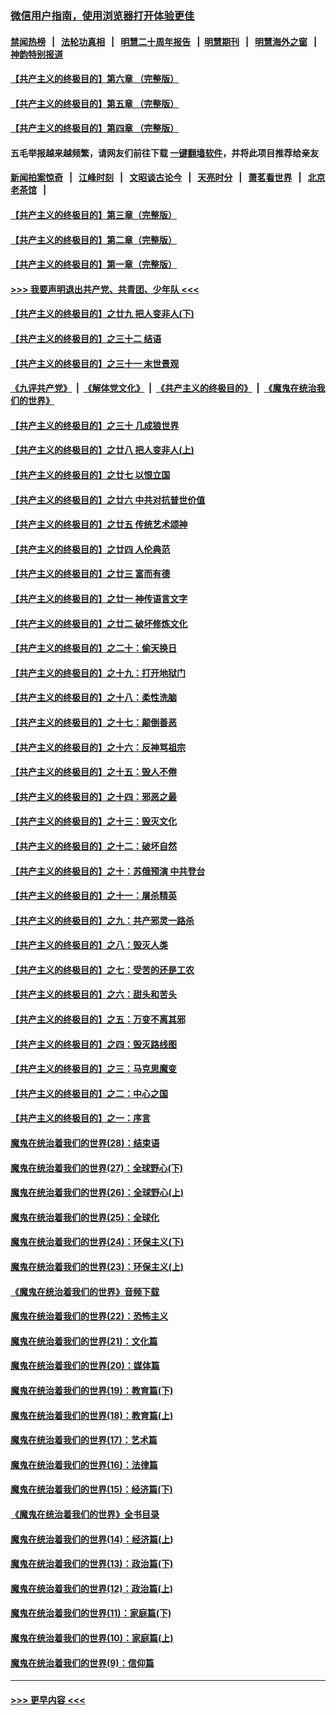 ### [微信用户指南，使用浏览器打开体验更佳](https://github.com/gfw-breaker/banned-news1/blob/master/indexes/wechat-guide.md?t=0)
#### [禁闻热榜](热点新闻.md?t=0)  &nbsp;&nbsp;|&nbsp;&nbsp; [法轮功真相](https://github.com/gfw-breaker/truth/blob/master/README.md?t=0) &nbsp;&nbsp;|&nbsp;&nbsp; [明慧二十周年报告](https://github.com/gfw-breaker/mh-reports/blob/master/README.md?t=0) &nbsp;&nbsp;|&nbsp;&nbsp;[明慧期刊](https://github.com/gfw-breaker/mh-qikan) &nbsp;&nbsp;|&nbsp;&nbsp; [明慧海外之窗](https://github.com/gfw-breaker/mh-news/blob/master/README.md?t=0) &nbsp;&nbsp;|&nbsp;&nbsp; [神韵特别报道](https://github.com/gfw-breaker/mh-news/blob/master/shenyun.md?t=0)
#### [【共产主义的终极目的】第六章 （完整版）](../pages/nsc422/n11428913.md?t=02042211) 
#### [【共产主义的终极目的】第五章 （完整版）](../pages/nsc422/n11428912.md?t=02042211) 
#### [【共产主义的终极目的】第四章 （完整版）](../pages/nsc422/n11428907.md?t=02042211) 
#### 五毛举报越来越频繁，请网友们前往下载 [一键翻墙软件](https://github.com/gfw-breaker/ssr-accounts)，并将此项目推荐给亲友
#### [新闻拍案惊奇](https://github.com/gfw-breaker/banned-news1/blob/master/pages/link4.md) &nbsp;&nbsp;|&nbsp;&nbsp; [江峰时刻](https://github.com/gfw-breaker/banned-news1/blob/master/pages/link4.md) &nbsp;&nbsp;|&nbsp;&nbsp; [文昭谈古论今](https://github.com/gfw-breaker/banned-news1/blob/master/pages/link4.md) &nbsp;&nbsp;|&nbsp;&nbsp; [天亮时分](https://github.com/gfw-breaker/banned-news1/blob/master/pages/link4.md) &nbsp;&nbsp;|&nbsp;&nbsp; [萧茗看世界](https://github.com/gfw-breaker/banned-news1/blob/master/pages/link4.md) &nbsp;&nbsp;|&nbsp;&nbsp; [北京老茶馆](https://github.com/gfw-breaker/banned-news1/blob/master/pages/link4.md) &nbsp;&nbsp;|&nbsp;&nbsp; 
#### [【共产主义的终极目的】第三章（完整版）](../pages/nsc422/n11428848.md?t=02042211) 
#### [【共产主义的终极目的】第二章（完整版）](../pages/nsc422/n11428831.md?t=02042211) 
#### [【共产主义的终极目的】第一章（完整版）](../pages/nsc422/n11417651.md?t=02042211) 
#### [>>> 我要声明退出共产党、共青团、少年队 <<<](https://github.com/begood0513/goodnews/blob/master/quit/letter.md) 
#### [【共产主义的终极目的】之廿九 把人变非人(下)](../pages/nsc422/n11344140.md?t=02042211) 
#### [【共产主义的终极目的】之三十二 结语](../pages/nsc422/n11360535.md?t=02042211) 
#### [【共产主义的终极目的】之三十一 末世景观](../pages/nsc422/n11351129.md?t=02042211) 
#### [《九评共产党》](https://github.com/begood0513/9ping.md/blob/master/README.md) &nbsp;|&nbsp; [《解体党文化》](../../../../jtdwh.md/blob/master/README.md)  &nbsp;|&nbsp; [《共产主义的终极目的》](../../../../gczydzjmd.md/blob/master/README.md) &nbsp;|&nbsp; [《魔鬼在统治我们的世界》](../../../../mgztzwmdsj.md/blob/master/README.md) 
#### [【共产主义的终极目的】之三十 几成狼世界](../pages/nsc422/n11348280.md?t=02042211) 
#### [【共产主义的终极目的】之廿八 把人变非人(上)](../pages/nsc422/n11340492.md?t=02042211) 
#### [【共产主义的终极目的】之廿七 以恨立国](../pages/nsc422/n11336944.md?t=02042211) 
#### [【共产主义的终极目的】之廿六 中共对抗普世价值](../pages/nsc422/n11324785.md?t=02042211) 
#### [【共产主义的终极目的】之廿五 传统艺术颂神](../pages/nsc422/n11296396.md?t=02042211) 
#### [【共产主义的终极目的】之廿四 人伦典范](../pages/nsc422/n11296397.md?t=02042211) 
#### [【共产主义的终极目的】之廿三 富而有德](../pages/nsc422/n11283598.md?t=02042211) 
#### [【共产主义的终极目的】之廿一 神传语言文字](../pages/nsc422/n11263265.md?t=02042211) 
#### [【共产主义的终极目的】之廿二 破坏修炼文化](../pages/nsc422/n11245728.md?t=02042211) 
#### [【共产主义的终极目的】之二十：偷天换日](../pages/nsc422/n11238846.md?t=02042211) 
#### [【共产主义的终极目的】之十九：打开地狱门](../pages/nsc422/n11206376.md?t=02042211) 
#### [【共产主义的终极目的】之十八：柔性洗脑](../pages/nsc422/n11199994.md?t=02042211) 
#### [【共产主义的终极目的】之十七：颠倒善恶](../pages/nsc422/n11179782.md?t=02042211) 
#### [【共产主义的终极目的】之十六：反神骂祖宗](../pages/nsc422/n11166798.md?t=02042211) 
#### [【共产主义的终极目的】之十五：毁人不倦](../pages/nsc422/n11166792.md?t=02042211) 
#### [【共产主义的终极目的】之十四：邪恶之最](../pages/nsc422/n11150249.md?t=02042211) 
#### [【共产主义的终极目的】之十三：毁灭文化](../pages/nsc422/n11135227.md?t=02042211) 
#### [【共产主义的终极目的】之十二：破坏自然](../pages/nsc422/n11135214.md?t=02042211) 
#### [【共产主义的终极目的】之十：苏俄预演 中共登台](../pages/nsc422/n11118424.md?t=02042211) 
#### [【共产主义的终极目的】之十一：屠杀精英](../pages/nsc422/n11118442.md?t=02042211) 
#### [【共产主义的终极目的】之九：共产邪灵一路杀](../pages/nsc422/n11114139.md?t=02042211) 
#### [【共产主义的终极目的】之八：毁灭人类](../pages/nsc422/n11108503.md?t=02042211) 
#### [【共产主义的终极目的】之七：受苦的还是工农](../pages/nsc422/n11101809.md?t=02042211) 
#### [【共产主义的终极目的】之六：甜头和苦头](../pages/nsc422/n11096971.md?t=02042211) 
#### [【共产主义的终极目的】之五：万变不离其邪](../pages/nsc422/n11091285.md?t=02042211) 
#### [【共产主义的终极目的】之四：毁灭路线图](../pages/nsc422/n11086284.md?t=02042211) 
#### [【共产主义的终极目的】之三：马克思魔变](../pages/nsc422/n11061941.md?t=02042211) 
#### [【共产主义的终极目的】之二：中心之国](../pages/nsc422/n11047728.md?t=02042211) 
#### [【共产主义的终极目的】之一：序言](../pages/nsc422/n11086077.md?t=02042211) 
#### [魔鬼在统治着我们的世界(28)：结束语](../pages/nsc422/n10936246.md?t=02042211) 
#### [魔鬼在统治着我们的世界(27)：全球野心(下)](../pages/nsc422/n10928319.md?t=02042211) 
#### [魔鬼在统治着我们的世界(26)：全球野心(上)](../pages/nsc422/n10900318.md?t=02042211) 
#### [魔鬼在统治着我们的世界(25)：全球化](../pages/nsc422/n10788205.md?t=02042211) 
#### [魔鬼在统治着我们的世界(24)：环保主义(下)](../pages/nsc422/n10695307.md?t=02042211) 
#### [魔鬼在统治着我们的世界(23)：环保主义(上)](../pages/nsc422/n10688613.md?t=02042211) 
#### [《魔鬼在统治着我们的世界》音频下载](../pages/nsc422/n10635553.md?t=02042211) 
#### [魔鬼在统治着我们的世界(22)：恐怖主义](../pages/nsc422/n10614727.md?t=02042211) 
#### [魔鬼在统治着我们的世界(21)：文化篇](../pages/nsc422/n10597706.md?t=02042211) 
#### [魔鬼在统治着我们的世界(20)：媒体篇](../pages/nsc422/n10586579.md?t=02042211) 
#### [魔鬼在统治着我们的世界(19)：教育篇(下)](../pages/nsc422/n10564808.md?t=02042211) 
#### [魔鬼在统治着我们的世界(18)：教育篇(上)](../pages/nsc422/n10526970.md?t=02042211) 
#### [魔鬼在统治着我们的世界(17)：艺术篇](../pages/nsc422/n10499093.md?t=02042211) 
#### [魔鬼在统治着我们的世界(16)：法律篇](../pages/nsc422/n10485969.md?t=02042211) 
#### [魔鬼在统治着我们的世界(15)：经济篇(下)](../pages/nsc422/n10469975.md?t=02042211) 
#### [《魔鬼在统治着我们的世界》全书目录](../pages/nsc422/n10464261.md?t=02042211) 
#### [魔鬼在统治着我们的世界(14)：经济篇(上)](../pages/nsc422/n10457370.md?t=02042211) 
#### [魔鬼在统治着我们的世界(13)：政治篇(下)](../pages/nsc422/n10448270.md?t=02042211) 
#### [魔鬼在统治着我们的世界(12)：政治篇(上)](../pages/nsc422/n10444576.md?t=02042211) 
#### [魔鬼在统治着我们的世界(11)：家庭篇(下)](../pages/nsc422/n10440961.md?t=02042211) 
#### [魔鬼在统治着我们的世界(10)：家庭篇(上)](../pages/nsc422/n10435448.md?t=02042211) 
#### [魔鬼在统治着我们的世界(9)：信仰篇](../pages/nsc422/n10432159.md?t=02042211) 

----
#### [ >>> 更早内容 <<< ](../indexes/nsc422-earlier.md)

